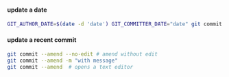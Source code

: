 #### update a date

```sh
GIT_AUTHOR_DATE=$(date -d 'date') GIT_COMMITTER_DATE="date" git commit -md "message"
```

#### update a recent commit
```sh
git commit --amend --no-edit # amend without edit
git commit --amend -m "with message"
git commit --amend  # opens a text editor
```
